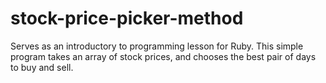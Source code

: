 # stock-price-picker-method
Serves as an introductory to programming lesson for Ruby. This simple program takes an array of stock prices, and chooses the best pair of days to buy and sell.

